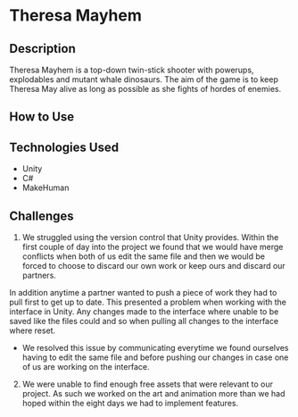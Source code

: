 # Theresa Mayhem

## Description

Theresa Mayhem is a top-down twin-stick shooter with powerups, explodables and mutant whale dinosaurs. The aim of the game is to keep Theresa May alive as long as possible as she fights of hordes of enemies.

## How to Use

## Technologies Used

- Unity
- C#
- MakeHuman

## Challenges

1. We struggled using the version control that Unity provides. Within the first couple of day into the project we found that we would have merge conflicts when both of us edit the same file and then we would be forced to choose to discard our own work or keep ours and discard our partners.  
  
 In addition anytime a partner wanted to push a piece of work they had to pull first to get up to date. This presented a problem when working with the interface in Unity. Any changes made to the interface where unable to be saved like the files could and so when pulling all changes to the interface where reset.
  
  - We resolved this issue by communicating everytime we found ourselves having to edit the same file and before pushing our changes in case one of us are working on the interface.
  
2. We were unable to find enough free assets that were relevant to our project. As such we worked on the art and animation more than we had hoped within the eight days we had to implement features.
 
